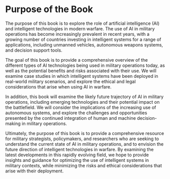 Purpose of the Book
============================================

The purpose of this book is to explore the role of artificial intelligence (AI) and intelligent technologies in modern warfare. The use of AI in military operations has become increasingly prevalent in recent years, with a growing number of countries investing in intelligent systems for a range of applications, including unmanned vehicles, autonomous weapons systems, and decision support tools.

The goal of this book is to provide a comprehensive overview of the different types of AI technologies being used in military operations today, as well as the potential benefits and risks associated with their use. We will examine case studies in which intelligent systems have been deployed in real-world military scenarios, and explore the ethical and legal considerations that arise when using AI in warfare.

In addition, this book will examine the likely future trajectory of AI in military operations, including emerging technologies and their potential impact on the battlefield. We will consider the implications of the increasing use of autonomous systems, and explore the challenges and opportunities presented by the continued integration of human and machine decision-making in military operations.

Ultimately, the purpose of this book is to provide a comprehensive resource for military strategists, policymakers, and researchers who are seeking to understand the current state of AI in military operations, and to envision the future direction of intelligent technologies in warfare. By examining the latest developments in this rapidly evolving field, we hope to provide insights and guidance for optimizing the use of intelligent systems in military contexts, while minimizing the risks and ethical considerations that arise with their deployment.
